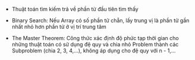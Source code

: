 - Thuật toán tìm kiếm trả về phần từ đầu tiên tìm thấy

- Binary Search: Nếu Array có số phần tử chẵn, lấy trung vị là phần tử gần nhất nhỏ hơn phần tử ở vị trí trung tâm

- The Master Theorem: Công thức xác định độ phức tạp thời gian cho những thuật toán có sử dụng đệ quy và chia nhỏ Problem thành các Subproblem (chia 2, 3, 4,...), không áp dụng cho đệ quy với n - 1,...
